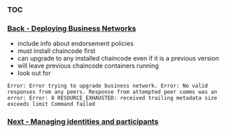 ### [TOC](./TOC.md)

### [Back - Deploying Business Networks](./deploy.md)


- include info about endorsement policies
- must install chaincode first
- can upgrade to any installed chaincode even if it is a previous version
- will leave previous chaincode containers running
- look out for

```
Error: Error trying to upgrade business network. Error: No valid responses from any peers. Response from attempted peer comms was an error: Error: 8 RESOURCE_EXHAUSTED: received trailing metadata size exceeds limit Command failed
```



### [Next - Managing identities and participants](./managingids.md)
